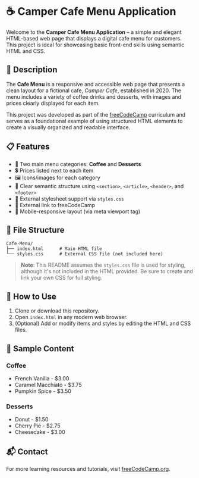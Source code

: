# ☕ Camper Cafe Menu Application

Welcome to the **Camper Cafe Menu Application** – a simple and elegant HTML-based web page that displays a digital cafe menu for customers. This project is ideal for showcasing basic front-end skills using semantic HTML and CSS.

## 📝 Description

The **Cafe Menu** is a responsive and accessible web page that presents a clean layout for a fictional cafe, _Camper Cafe_, established in 2020. The menu includes a variety of coffee drinks and desserts, with images and prices clearly displayed for each item.

This project was developed as part of the [freeCodeCamp](https://www.freecodecamp.org) curriculum and serves as a foundational example of using structured HTML elements to create a visually organized and readable interface.

## 📋 Features

- 🧁 Two main menu categories: **Coffee** and **Desserts**
- 💲 Prices listed next to each item
- 🖼 Icons/images for each category
- 🧭 Clear semantic structure using `<section>`, `<article>`, `<header>`, and `<footer>`
- 🎨 External stylesheet support via `styles.css`
- 🔗 External link to freeCodeCamp
- 📱 Mobile-responsive layout (via meta viewport tag)

## 📁 File Structure

```
Cafe-Menu/
├── index.html      # Main HTML file
└── styles.css      # External CSS file (not included here)
```

> **Note**: This README assumes the `styles.css` file is used for styling, although it's not included in the HTML provided. Be sure to create and link your own CSS for full styling.

## 🚀 How to Use

1. Clone or download this repository.
2. Open `index.html` in any modern web browser.
3. (Optional) Add or modify items and styles by editing the HTML and CSS files.

## 📍 Sample Content

### Coffee
- French Vanilla - $3.00
- Caramel Macchiato - $3.75
- Pumpkin Spice - $3.50

### Desserts
- Donut - $1.50
- Cherry Pie - $2.75
- Cheesecake - $3.00

## 📬 Contact

For more learning resources and tutorials, visit [freeCodeCamp.org](https://www.freecodecamp.org).
